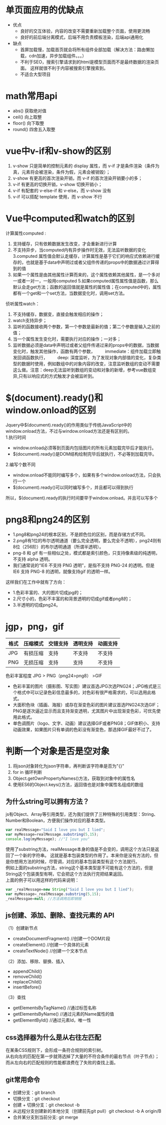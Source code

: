 # 单页面应用的优缺点
+ 优点
    + 良好的交互体验，内容的改变不需要重新加载整个页面，使用更流畅
    + 良好的前后端分离模式，后端不用负责模板渲染，后端api通用化
+ 缺点
    + 首屏加载慢，加载首页就会将所有组件全部加载（解决方法：路由懒加载，cdn加速，异步加载组件。。。）
    + 不利于SEO，搜索引擎请求到的html是模型页面而不是最终数据的渲染页面。 这样就很不利于内容被搜索引擎搜索到。
    + 不适合大型项目
# math常用api
+ abs()  获取绝对值
+ ceil()  向上取整
+ floor()  向下取整
+ round()  四舍五入取整
# vue中v-if和v-show的区别
1. v-show 只是简单的控制元素的 display 属性，而 v-if 才是条件渲染（条件为真，元素将会被渲染，条件为假，元素会被销毁）；
2. v-show 有更高的首次渲染开销，而 v-if 的首次渲染开销要小的多；
3. v-if 有更高的切换开销，v-show 切换开销小；
4. v-if 有配套的 v-else-if 和 v-else，而 v-show 没有
5. v-if 可以搭配 template 使用，而 v-show 不行
# Vue中computed和watch的区别
计算属性computed : 
1. 支持缓存，只有依赖数据发生改变，才会重新进行计算
2. 不支持异步，当computed内有异步操作时无效，无法监听数据的变化
3.computed 属性值会默认走缓存，计算属性是基于它们的响应式依赖进行缓存的，也就是基于data中声明过或者父组件传递的props中的数据通过计算得到的值
4. 如果一个属性是由其他属性计算而来的，这个属性依赖其他属性，是一个多对一或者一对一，一般用computed
5.如果computed属性属性值是函数，那么默认会走get方法；函数的返回值就是属性的属性值；在computed中的，属性都有一个get和一个set方法，当数据变化时，调用set方法。  

侦听属性watch：
1. 不支持缓存，数据变，直接会触发相应的操作；
2. watch支持异步；
3. 监听的函数接收两个参数，第一个参数是最新的值；第二个参数是输入之前的值；
4. 当一个属性发生变化时，需要执行对应的操作；一对多；
5. 监听数据必须是data中声明过或者父组件传递过来的props中的数据，当数据变化时，触发其他操作，函数有两个参数，
　　immediate：组件加载立即触发回调函数执行，
　　deep: 深度监听，为了发现对象内部值的变化，复杂类型的数据时使用，例如数组中的对象内容的改变，注意监听数组的变动不需要这么做。注意：deep无法监听到数组的变动和对象的新增，参考vue数组变异,只有以响应式的方式触发才会被监听到。
# $(document).ready()和window.onload的区别
Jquery中$(document).ready()的作用类似于传统JavaScript中的window.onload方法，不过与window.onload方法还是有区别的。  
1.执行时间 
+ window.onload必须等到页面内包括图片的所有元素加载完毕后才能执行。 
+ $(document).ready()是DOM结构绘制完毕后就执行，不必等到加载完毕。 

2.编写个数不同 
+ window.onload不能同时编写多个，如果有多个window.onload方法，只会执行一个 
+ $(document).ready()可以同时编写多个，并且都可以得到执行 

所以，$(document).ready的执行时间要早于window.onload。并且可以写多个
# png8和png24的区别
+ 1.png8和png24的根本区别，不是颜色位的区别，而是存储方式不同。
+ 2.png8有1位的布尔透明通道（要么完全透明，要么完全不透明），png24则有8位（256阶）的布尔透明通道（所谓半透明）。
+ png-8 和 gif 有一些相似之处，模式都是索引颜色，只支持像素级的纯透明，不支持 alpha 透明。
+ 我们通常说的“IE6 不支持 PNG 透明”，是指不支持 PNG-24 的透明。但是 IE6 支持 PNG-8 的透明，就像支持gif 的透明一样。

这样我们在工作中就有了方向：
+ 1.色彩丰富的、大的图片切成jpg的；
+ 2.尺寸小的，色彩不丰富的和背景透明的切成gif或者png8的；
+ 3.半透明的切成png24。 
# jgp，png，gif
|格式|压缩模式|交错支持|透明支持|动画支持|
|----|----|----|----|----|
|JPG|有损压缩|支持|不支持|不支持|
|PNG|无损压缩|支持|支持|不支持|
色彩丰富程度
JPG > PNG（png24>png8） >GIF  
+ 色彩丰富的图片（摄影图、写实图）建议首选JPG次选PNG24；JPG格式是三个格式中可以记录色彩信息最多的，对色彩有很严格需求的，可以选用此格式。
+ 大面积色块（插画、海报）或存在渐变色彩的图片建议首选PNG24次选GIF；PNG是逐次逼近显示而且支持渐变透明，尤其图片中出现渐变色彩，可优先使用此格式。
+ 单色调图片（logo、文字、动画）建议选择GIF或者PNG8；GIF体积小、支持动画效果，如果图片只有单调的色彩没有渐变色，那选择GIF最好不过了。
# 判断一个对象是否是空对象
1. 将json对象转化为json字符串，再判断该字符串是否为"{}"
2. for in 循环判断
3. Object.getOwnPropertyNames()方法，获取到对象中的属性名
4. 使用ES6的Object.keys()方法，返回值也是对象中属性名组成的数组
## 为什么string可以拥有方法？
js有Object、Array等引用类型，还为我们提供了三种特殊的引用类型：String、Number和Boolean，方便我们操作对应的基本类型。  
```js
var realMessage="Said I love you but I lied";
var myMessage=realMessage.substring(5,15);
console.log(myMessage); //"I love you"
```
使用了substring方法，realMessage本身的值是不会变的，调用这个方法只是返回了一个新的字符串。 这就是基本包装类型的作用了。本来你是没有方法的，但是你想用方法的时候，尽管调，对应的基本包装类型有这个方法就行。  
例如上面的substring方法，string这个基本类型是不可能有这个方法的，但是String这个包装类型有啊，它会把这个方法执行完把结果返回。  
上面的例子可以用这样的代码来说明：
```js
var _realMessage=new String("Said I love you but I lied");
var myMessage=_realMessage.substring(5,15);
_realMessgae=null; //方法调用后即销毁
```
## js创建、添加、删除、查找元素的 API
（1）创建新节点
+ createDocumentFragment()    //创建一个DOM片段
+ createElement()   //创建一个具体的元素
+ createTextNode()   //创建一个文本节点

（2）添加、移除、替换、插入
+ appendChild()
+ removeChild()
+ replaceChild()
+ insertBefore()

（3）查找
+ getElementsByTagName()    //通过标签名称
+ getElementsByName()    //通过元素的Name属性的值
+ getElementById()    //通过元素Id，唯一性
## css选择器为什么是从右往左匹配
在某条CSS规则下，会形成一条符合规则的索引树。  
从右向左的匹配在第一步就筛选掉了大量的不符合条件的最右节点（叶子节点）；而从左向右的匹配规则的性能都浪费在了失败的查找上面。
## git常用命令
+ 创建分支：git branch <name>
+ 切换分支：git checkout <name>
+ 创建 + 切换分支：git checkout -b <name>
+ 从远程分支创建新的本地分支（创建前先git pull）git checkout -b A origin/B
+ 合并某分支到当前分支: git merge <name>